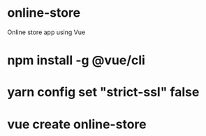 # online-store
Online store app using Vue
# npm install -g @vue/cli
# yarn config set "strict-ssl" false
# vue create online-store